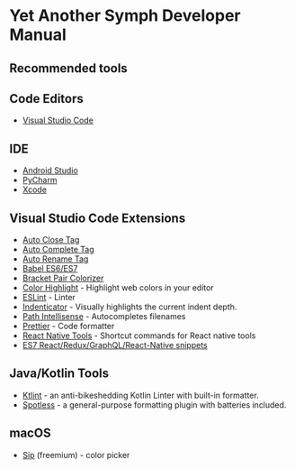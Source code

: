 # Yet Another Symph Developer Manual

## Recommended tools

## Code Editors

- [Visual Studio Code](https://code.visualstudio.com/)

## IDE

- [Android Studio](https://developer.android.com/studio/)
- [PyCharm](https://www.jetbrains.com/pycharm/)
- [Xcode](https://itunes.apple.com/us/app/xcode/id497799835)

## Visual Studio Code Extensions
- [Auto Close Tag](https://marketplace.visualstudio.com/items?itemName=formulahendry.auto-close-tag)
- [Auto Complete Tag](https://marketplace.visualstudio.com/items?itemName=formulahendry.auto-complete-tag)
- [Auto Rename Tag](https://marketplace.visualstudio.com/items?itemName=formulahendry.auto-rename-tag)
- [Babel ES6/ES7](https://marketplace.visualstudio.com/items?itemName=dzannotti.vscode-babel-coloring)
- [Bracket Pair Colorizer](https://marketplace.visualstudio.com/items?itemName=CoenraadS.bracket-pair-colorizer)
- [Color Highlight](https://marketplace.visualstudio.com/items?itemName=naumovs.color-highlight) - Highlight web colors in your editor
- [ESLint](https://marketplace.visualstudio.com/items?itemName=dbaeumer.vscode-eslint) - Linter
- [Indenticator](https://marketplace.visualstudio.com/items?itemName=SirTori.indenticator) - Visually highlights the current indent depth.
- [Path Intellisense](https://marketplace.visualstudio.com/items?itemName=christian-kohler.path-intellisense) - Autocompletes filenames
- [Prettier](https://marketplace.visualstudio.com/items?itemName=esbenp.prettier-vscode) - Code formatter
- [React Native Tools](https://marketplace.visualstudio.com/items?itemName=vsmobile.vscode-react-native) - Shortcut commands for React native tools
- [ES7 React/Redux/GraphQL/React-Native snippets](https://marketplace.visualstudio.com/items?itemName=dsznajder.es7-react-js-snippets)

## Java/Kotlin Tools
- [Ktlint](https://github.com/shyiko/ktlint) - an anti-bikeshedding Kotlin Linter with built-in formatter.
- [Spotless](https://github.com/diffplug/spotless) - a general-purpose formatting plugin with batteries included.

## macOS
- [Sip](http://sipapp.io/) (freemium) - color picker
